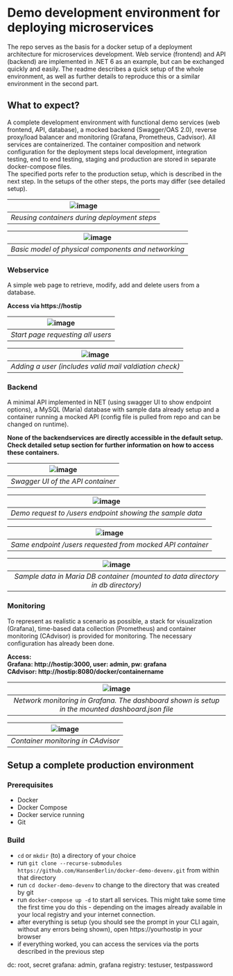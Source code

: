 # Demo development environment for deploying microservices
The repo serves as the basis for a docker setup of a deployment architecture for microservices development. Web service (frontend) and API (backend) are implemented in .NET 6 as an example, but can be exchanged quickly and easily.
The readme describes a quick setup of the whole environment, as well as further details to reproduce this or a similar environment in the second part.


## What to expect?
A complete development environment with functional demo services (web frontend, API, database), a mocked backend (Swagger/OAS 2.0), reverse proxy/load balancer and monitoring (Grafana, Prometheus, Cadvisor). All services are containerized. The container composition and network configuration for the deployment steps local development, integration testing, end to end testing, staging and production are stored in separate docker-compose files.  
The specified ports refer to the production setup, which is described in the next step. In the setups of the other steps, the ports may differ (see detailed setup).

| ![image](assets/images/deployment.png) |
|:--:|
| *Reusing containers during deployment steps* |

| ![image](assets/images/physical.png) |
|:--:|
| *Basic model of physical components and networking* |


### Webservice
A simple web page to retrieve, modify, add and delete users from a database.  

**Access via https://hostip**

| ![image](assets/images/webservice-start.png) |
|:--:|
| *Start page requesting all users* |

| ![image](assets/images/webservice-add.png) |
|:--:|
| *Adding a user (includes valid mail valdiation check)* |

### Backend
A minimal API implemented in NET (using swagger UI to show endpoint options), a MySQL (Maria) database with sample data already setup and a container running a mocked API (config file is pulled from repo and can be changed on runtime).

**None of the backendservices are directly accessible in the default setup. Check detailed setup section for further information on how to access these containers.**

| ![image](assets/images/swagger.png) |
|:--:|
| *Swagger UI of the API container* |

| ![image](assets/images/swagger2.png) |
|:--:|
| *Demo request to /users endpoint showing the sample data* |

| ![image](assets/images/mocked.png) |
|:--:|
| *Same endpoint /users requested from mocked API container* |

| ![image](assets/images/database.png) |
|:--:|
| *Sample data in Maria DB container (mounted to data directory in db directory)* |

### Monitoring
To represent as realistic a scenario as possible, a stack for visualization (Grafana), time-based data collection (Prometheus) and container monitoring (CAdvisor) is provided for monitoring. The necessary configuration has already been done.

**Access:  
Grafana: http://hostip:3000, user: admin, pw: grafana  
CAdvisor: http://hostip:8080/docker/containername**

| ![image](assets/images/grafana.png) |
|:--:|
| *Network monitoring in Grafana. The dashboard shown is setup in the mounted dashboard.json file* |

| ![image](assets/images/cadvisor.png) |
|:--:|
| *Container monitoring in CAdvisor* |

## Setup a complete production environment
### Prerequisites
- Docker
- Docker Compose
- Docker service running
- Git

### Build
- ```cd``` or ```mkdir``` (to) a directory of your choice
- run ```git clone --recurse-submodules https://github.com/HansenBerlin/docker-demo-devenv.git``` from within that directory
- run ```cd docker-demo-devenv``` to change to the directory that was created by git
- run ```docker-compose up -d``` to start all services. This might take some time the first time you do this - depending on the images already available in your local registry and your internet connection.
- after everything is setup (you should see the prompt in your CLI again, without any errors being shown), open https://yourhostip in your browser
- if everything worked, you can access the services via the ports described in the previous step

dc: root, secret
grafana: admin, grafana
registry: testuser, testpassword























